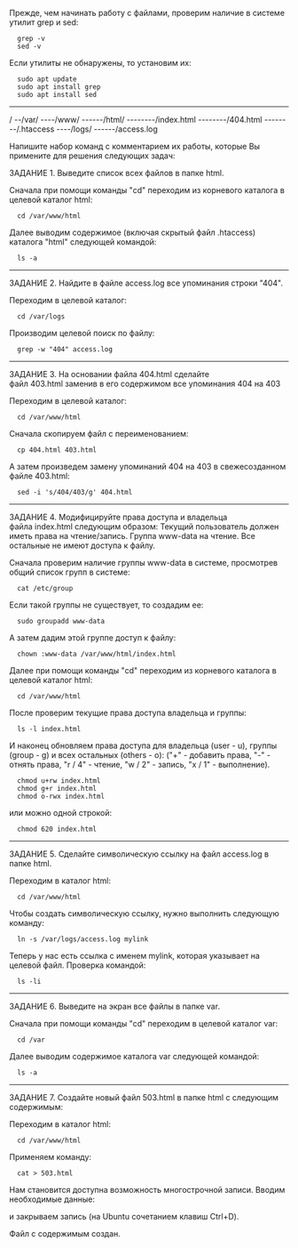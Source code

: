 Прежде, чем начинать работу с файлами, проверим наличие в системе утилит grep и sed:

      grep -v
      sed -v

Если утилиты не обнаружены, то установим их:

      sudo apt update
      sudo apt install grep
      sudo apt install sed

_________________________________________________________________________________________________

/
--/var/
----/www/
------/html/
--------/index.html
--------/404.html
--------/.htaccess
----/logs/
------/access.log

Напишите набор команд с комментарием их работы, которые Вы примените для решения следующих задач:


ЗАДАНИЕ 1.
Выведите список всех файлов в папке html.


Сначала при помощи команды "cd" переходим из корневого каталога в целевой каталог html:

      cd /var/www/html

Далее выводим содержимое (включая скрытый файл .htaccess) каталога "html" следующей командой:

      ls -a

_________________________________________________________________________________________________


ЗАДАНИЕ 2.
Найдите в файле access.log все упоминания строки "404".


Переходим в целевой каталог:

      cd /var/logs

Производим целевой поиск по файлу:

      grep -w "404" access.log

_________________________________________________________________________________________________


ЗАДАНИЕ 3.
На основании файла 404.html сделайте файл 403.html заменив в его содержимом все упоминания 404 на 403


Переходим в целевой каталог:

      cd /var/www/html

Сначала скопируем файл с переименованием:

      cp 404.html 403.html

А затем произведем замену упоминаний 404 на 403 в свежесозданном файле 403.html:

      sed -i 's/404/403/g' 404.html

_________________________________________________________________________________________________


ЗАДАНИЕ 4.
Модифицируйте права доступа и владельца файла index.html следующим образом: Текущий пользователь должен иметь права на чтение/запись. 
Группа www-data на чтение. Все остальные не имеют доступа к файлу.


Сначала проверим наличие группы www-data в системе, просмотрев общий список групп в системе:

      cat /etc/group

Если такой группы не существует, то создадим ее:

      sudo groupadd www-data

А затем дадим этой группе доступ к файлу:

      chown :www-data /var/www/html/index.html

Далее при помощи команды "cd" переходим из корневого каталога в целевой каталог html:

      cd /var/www/html

После проверим текущие права доступа владельца и группы:

      ls -l index.html

И наконец обновляем права доступа для владельца (user - u), группы (group - g) и всех остальных (others - o):
("+" - добавить права, "-" - отнять права, "r / 4" - чтение, "w / 2" - запись, "x / 1" - выполнение).

      chmod u+rw index.html
      chmod g+r index.html
      chmod o-rwx index.html

  или можно одной строкой:

      chmod 620 index.html

_________________________________________________________________________________________________


ЗАДАНИЕ 5.
Сделайте символическую ссылку на файл access.log в папке html.


Переходим в каталог html:

      cd /var/www/html

Чтобы создать символическую ссылку, нужно выполнить следующую команду:

      ln -s /var/logs/access.log mylink

Теперь у нас есть ссылка c именем mylink, которая указывает на целевой файл. Проверка командой:

      ls -li

_________________________________________________________________________________________________


ЗАДАНИЕ 6.
Выведите на экран все файлы в папке var.


Сначала при помощи команды "cd" переходим в целевой каталог var:

      cd /var

Далее выводим содержимое каталога var следующей командой:

      ls -a

_________________________________________________________________________________________________


ЗАДАНИЕ 7.
Создайте новый файл 503.html в папке html с следующим содержимым:
<html>
    <head>
        <title>503</title>
    </head>
</html>


Переходим в каталог html:

      cd /var/www/html

Применяем команду:

      cat > 503.html

Нам становится доступна возможность многострочной записи. Вводим необходимые данные:
<html>
<head>
<title>503</title>
</head>
</html>
и закрываем запись (на Ubuntu сочетанием клавиш Ctrl+D).

Файл с содержимым создан.